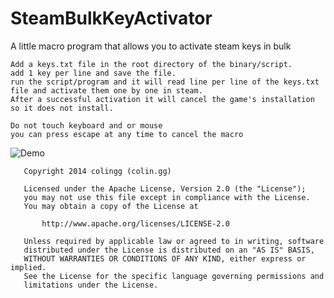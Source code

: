 SteamBulkKeyActivator
=====================

A little macro program that allows you to activate steam keys in bulk

	Add a keys.txt file in the root directory of the binary/script.
	add 1 key per line and save the file.
	run the script/program and it will read line per line of the keys.txt file and activate them one by one in steam.
	After a successful activation it will cancel the game's installation so it does not install.
	
	Do not touch keyboard and or mouse
	you can press escape at any time to cancel the macro
	
![Demo](https://raw.githubusercontent.com/colingg/SteamBulkKeyActivator/master/Recources/demo.gif)



	   Copyright 2014 colingg (colin.gg)

	   Licensed under the Apache License, Version 2.0 (the "License");
	   you may not use this file except in compliance with the License.
	   You may obtain a copy of the License at

		   http://www.apache.org/licenses/LICENSE-2.0

	   Unless required by applicable law or agreed to in writing, software
	   distributed under the License is distributed on an "AS IS" BASIS,
	   WITHOUT WARRANTIES OR CONDITIONS OF ANY KIND, either express or implied.
	   See the License for the specific language governing permissions and
	   limitations under the License.
